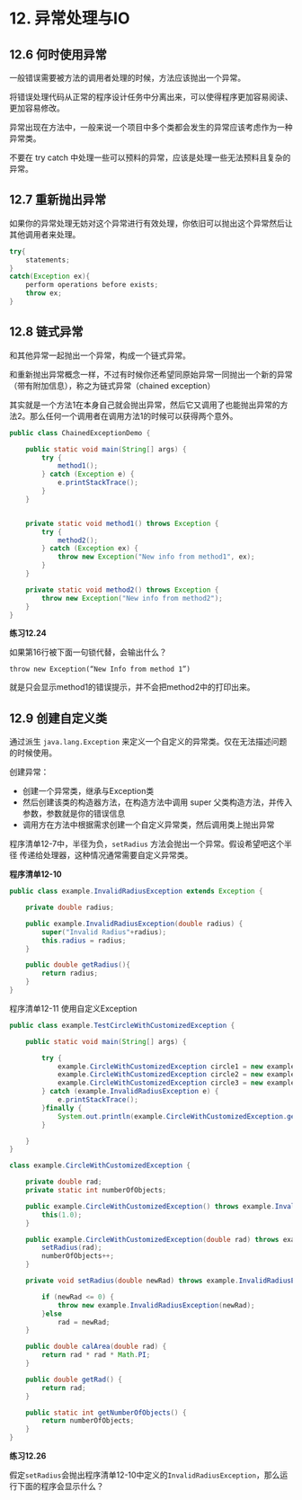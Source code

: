 # 12. 异常处理与IO

## 12.6 何时使用异常

一般错误需要被方法的调用者处理的时候，方法应该抛出一个异常。

将错误处理代码从正常的程序设计任务中分离出来，可以使得程序更加容易阅读、更加容易修改。

异常出现在方法中，一般来说一个项目中多个类都会发生的异常应该考虑作为一种异常类。

不要在 try catch 中处理一些可以预料的异常，应该是处理一些无法预料且复杂的异常。



## 12.7 重新抛出异常

如果你的异常处理无妨对这个异常进行有效处理，你依旧可以抛出这个异常然后让其他调用者来处理。

```java
try{
    statements;
}
catch(Exception ex){
    perform operations before exists;
    throw ex;
}
```



## 12.8 链式异常

和其他异常一起抛出一个异常，构成一个链式异常。

和重新抛出异常概念一样，不过有时候你还希望同原始异常一同抛出一个新的异常（带有附加信息），称之为链式异常（chained exception）

其实就是一个方法1在本身自己就会抛出异常，然后它又调用了也能抛出异常的方法2。那么任何一个调用者在调用方法1的时候可以获得两个意外。

```java
public class ChainedExceptionDemo {

    public static void main(String[] args) {
        try {
            method1();
        } catch (Exception e) {
            e.printStackTrace();
        }
    }


    private static void method1() throws Exception {
        try {
            method2();
        } catch (Exception ex) {
            throw new Exception("New info from method1", ex);
        }
    }

    private static void method2() throws Exception {
        throw new Exception("New info from method2");
    }
}
```



**练习12.24**

如果第16行被下面一句锁代替，会输出什么？

`throw new Exception(“New Info from method 1”)`

就是只会显示method1的错误提示，并不会把method2中的打印出来。



## 12.9 创建自定义类

通过派生 `java.lang.Exception` 来定义一个自定义的异常类。仅在无法描述问题的时候使用。

创建异常：

- 创建一个异常类，继承与Exception类
- 然后创建该类的构造器方法，在构造方法中调用 super 父类构造方法，并传入参数，参数就是你的错误信息
- 调用方在方法中根据需求创建一个自定义异常类，然后调用类上抛出异常

程序清单12-7中，半径为负，`setRadius` 方法会抛出一个异常。假设希望吧这个半径 传递给处理器，这种情况通常需要自定义异常类。

**程序清单12-10**

```java
public class example.InvalidRadiusException extends Exception {

    private double radius;

    public example.InvalidRadiusException(double radius) {
        super("Invalid Radius"+radius);
        this.radius = radius;
    }

    public double getRadius(){
        return radius;
    }
}

```

程序清单12-11 使用自定义Exception

```java
public class example.TestCircleWithCustomizedException {

    public static void main(String[] args) {

        try {
            example.CircleWithCustomizedException circle1 = new example.CircleWithCustomizedException(2.0);
            example.CircleWithCustomizedException circle2 = new example.CircleWithCustomizedException(8.0);
            example.CircleWithCustomizedException circle3 = new example.CircleWithCustomizedException(-1.0);
        } catch (example.InvalidRadiusException e) {
            e.printStackTrace();
        }finally {
            System.out.println(example.CircleWithCustomizedException.getNumberOfObjects());
        }

    }
}

class example.CircleWithCustomizedException {

    private double rad;
    private static int numberOfObjects;

    public example.CircleWithCustomizedException() throws example.InvalidRadiusException {
        this(1.0);
    }

    public example.CircleWithCustomizedException(double rad) throws example.InvalidRadiusException {
        setRadius(rad);
        numberOfObjects++;
    }

    private void setRadius(double newRad) throws example.InvalidRadiusException {

        if (newRad <= 0) {
            throw new example.InvalidRadiusException(newRad);
        }else
            rad = newRad;
    }

    public double calArea(double rad) {
        return rad * rad * Math.PI;
    }

    public double getRad() {
        return rad;
    }

    public static int getNumberOfObjects() {
        return numberOfObjects;
    }
}
```



**练习12.26**

假定`setRadius`会抛出程序清单12-10中定义的`InvalidRadiusException`，那么运行下面的程序会显示什么？



